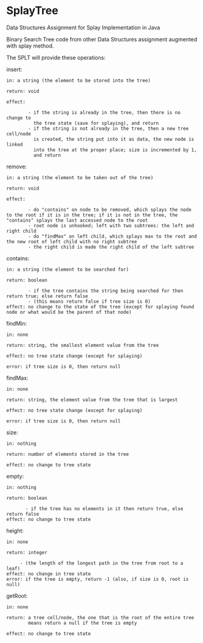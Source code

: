 # SplayTree
Data Structures Assignment for Splay Implementation in Java

Binary Search Tree code from other Data Structures assignment augmented with splay method.

  The SPLT will provide these operations:

  insert:
    
    in: a string (the element to be stored into the tree)
   
    return: void
   
    effect: 
    
            - if the string is already in the tree, then there is no change to
              the tree state (save for splaying), and return
            - if the string is not already in the tree, then a new tree cell/node
              is created, the string put into it as data, the new node is linked
              into the tree at the proper place; size is incremented by 1,
              and return
              
 remove:
  
    in: a string (the element to be taken out of the tree)
   
    return: void
   
    effect:
    
            - do "contains" on node to be removed, which splays the node to the root if it is in the tree; if it is not in the tree, the "contains" splays the last accessed node to the root
            - root node is unhooked; left with two subtrees: the left and right child
            - do "findMax" on left child, which splays max to the root and the new root of left child with no right subtree
            - the right child is made the right child of the left subtree
    
 contains:
   
    in: a string (the element to be searched for)
   
    return: boolean 
            
            - if the tree contains the string being searched for then return true; else return false
            - (this means return false if tree size is 0)
    effect: no change to the state of the tree (except for splaying found node or what would be the parent of that node)

 findMin:
  
    in: none
   
    return: string, the smallest element value from the tree
   
    effect: no tree state change (except for splaying)
   
    error: if tree size is 0, then return null


 findMax:
   
    in: none
   
    return: string, the element value from the tree that is largest
   
    effect: no tree state change (except for splaying)
   
    error: if tree size is 0, then return null

 size:
   
    in: nothing
   
    return: number of elements stored in the tree
   
    effect: no change to tree state

 empty:
   
    in: nothing
   
    return: boolean
           
           - if the tree has no elements in it then return true, else return false
    effect: no change to tree state

 height:
   
    in: none
   
    return: integer
         
         - (the length of the longest path in the tree from root to a leaf)
    effect: no change in tree state
    error: if the tree is empty, return -1 (also, if size is 0, root is null)

 getRoot:
    
    in: none
    
    return: a tree cell/node, the one that is the root of the entire tree
            means return a null if the tree is empty
    
    effect: no change to tree state
